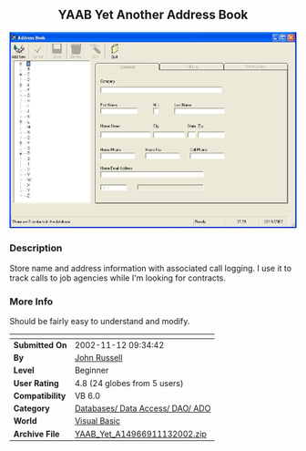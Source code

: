 ﻿<div align="center">

## YAAB Yet Another Address Book

<img src="PIC200211131234298101.JPG">
</div>

### Description

Store name and address information with associated call logging. I use it to track calls to job agencies while I'm looking for contracts.
 
### More Info
 
Should be fairly easy to understand and modify.


<span>             |<span>
---                |---
**Submitted On**   |2002-11-12 09:34:42
**By**             |[John Russell](https://github.com/Planet-Source-Code/PSCIndex/blob/master/ByAuthor/john-russell.md)
**Level**          |Beginner
**User Rating**    |4.8 (24 globes from 5 users)
**Compatibility**  |VB 6\.0
**Category**       |[Databases/ Data Access/ DAO/ ADO](https://github.com/Planet-Source-Code/PSCIndex/blob/master/ByCategory/databases-data-access-dao-ado__1-6.md)
**World**          |[Visual Basic](https://github.com/Planet-Source-Code/PSCIndex/blob/master/ByWorld/visual-basic.md)
**Archive File**   |[YAAB\_Yet\_A14966911132002\.zip](https://github.com/Planet-Source-Code/john-russell-yaab-yet-another-address-book__1-40684/archive/master.zip)








